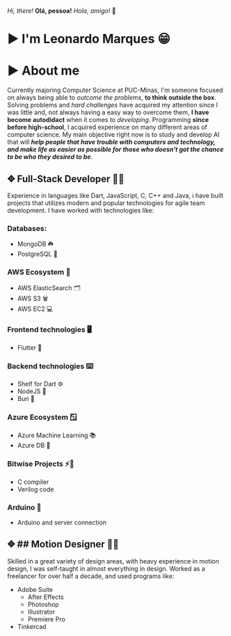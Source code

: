 *Hi, there!* **Olá, pessoa!** *Hola, amigo!* 👋 
# ▶︎ I'm  Leonardo Marques 😁 
# ▶︎ About me
Currently majoring Computer Science at PUC-Minas, I'm someone focused on always being able to *outcome the problems*, **to think outside the box**. Solving problems and *hard challenges* have acquired my attention since I was little and, not always having a easy way to overcome them, **I have become autodidact** when it comes to *developing*.
Programming **since before high-school**, I acquired experience on many different areas of computer science. 
My main objective right now is to study and develop AI that will ***help people that have trouble with computers and technology, and make life as easier as possible for those who doesn't got the chance to be who they desired to be***.
## ✥ Full-Stack Developer 👨‍💻
Experience in languages like Dart, JavaScript, C, C++ and Java, i have built projects that utilizes modern and popular technologies for agile team development. 
I have worked with technologies like:
### Databases:
- MongoDB ☘️
- PostgreSQL 🐘
### AWS Ecosystem 🚆
 - AWS ElasticSearch 🗂
 - AWS S3 🗑️
 - AWS EC2 💻
### Frontend technologies 🖥️
- Flutter 📱
### Backend technologies ⌨️
- Shelf for Dart ⚙️
- NodeJS 🦠
- Bun 🧁
### Azure Ecosystem 🪟
- Azure Machine Learning 📚
- Azure DB 📂
### Bitwise Projects ⚡️👾
 - C compiler
 - Verilog code
### Arduino 🦾
 - Arduino and server connection
## ✥ ## Motion Designer 👨‍🎨
Skilled in a great variety of design areas, with heavy experience in motion design, I was self-taught in almost everything in design.
Worked as a freelancer for over half a decade, and used programs like:
- Adobe Suite
  - After Effects
  - Photoshop
  - Illustrator
  - Premiere Pro
- Tinkercad
